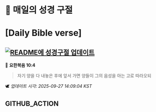 # 🙏 매일의 성경 구절
# [Daily Bible verse]
## [![README에 성경구절 업데이트](https://github.com/DONGSUKA/first_test/actions/workflows/update-readme-bible.yml/badge.svg)](https://github.com/DONGSUKA/first_test/actions/workflows/update-readme-bible.yml)
<!-- START_BIBLE_VERSE -->
📖 **요한복음 10:4**
> 자기 양을 다 내놓은 후에 앞서 가면 양들이 그의 음성을 아는 고로 따라오되

🕊️ _업데이트 시각: 2025-09-27 14:09:04 KST_
  <!-- END_BIBLE_VERSE -->
## GITHUB_ACTION
